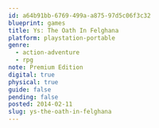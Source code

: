 ```yaml
---
id: a64b91bb-6769-499a-a875-97d5c06f3c32
blueprint: games
title: Ys: The Oath In Felghana
platform: playstation-portable
genre:
  - action-adventure
  - rpg
note: Premium Edition
digital: true
physical: true
guide: false
pending: false
posted: 2014-02-11
slug: ys-the-oath-in-felghana
---
```

